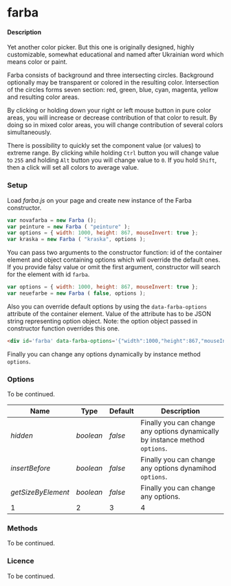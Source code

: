 # farba

#### Description

Yet another color picker. But  this one is originally designed, highly customizable, somewhat educational and named after Ukrainian word which means color or paint.

Farba consists of background and three intersecting circles. Background optionally may be transparent or colored in the resulting color. Intersection of the circles forms seven section: red, green, blue, cyan, magenta, yellow and  resulting color areas.

By clicking or holding down  your right or left mouse button in pure color areas, you will increase or decrease  contribution of that color to result. By doing so in mixed color areas, you will change contribution of several colors simultaneously.

There is possibility to quickly set the component value (or values) to extreme range. By clicking while holding `Ctrl` button you will change value to `255` and holding `Alt` button you will change value to `0`. If you hold `Shift`, then a click will set all colors to average value.


### Setup
Load *farba.js* on your page and create new instance of the Farba constructor.
```javascript
var novafarba = new Farba ();
var peinture = new Farba ( "peinture" );
var options = { width: 1000, height: 867, mouseInvert: true };
var kraska = new Farba ( "kraska", options );
```
You can pass two arguments to the constructor function: id of the container element and object containing options which will override the default ones. If you provide falsy value or omit the first argument, constructor will search for the element with id `farba`.
```javascript
var options = { width: 1000, height: 867, mouseInvert: true };
var neuefarbe = new Farba ( false, options );
```
Also you can override default options by using the `data-farba-options` attribute of the container element. Value of the attribute has to be JSON string representing option object. Note: the option object passed in constructor function overrides this one.
```html
<div id='farba' data-farba-options='{"width":1000,"height":867,"mouseInvert":true}'></div>
```
Finally you can change any options dynamically by instance method `options`.

### Options
To be continued.

Name | Type | Default | Description
--- | --- | --- | ---
*hidden* | *boolean*  | *false* | Finally you can change any options dynamically by instance method `options`.
*insertBefore* | *boolean*  | *false* | Finally you can change any options dynamihod `options`.
*getSizeByElement* | *boolean*  | *false* | Finally you can change any options.
1 | 2 | 3 | 4


### Methods
To be continued.

### Licence
To be continued.
